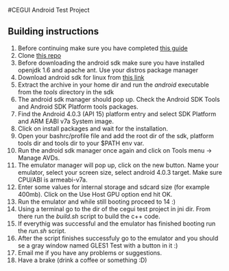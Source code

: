 #CEGUI Android Test Project
    
## Building instructions
1. Before continuing make sure you have completed [this guide](https://github.com/ironsteel/cegui/blob/android-port/README.md)
2. Clone [this repo](https://github.com/ironsteel/cegui-android-test)
3. Before downloading the android sdk make sure you have installed openjdk 1.6 and apache ant. Use your distros package manager
4. Download android sdk for linux from [this link](http://dl.google.com/android/android-sdk_r21.0.1-linux.tgz)
5. Extract the archive in your home dir and run the *android* executable from the *tools* directory in the sdk
6. The android sdk manager should pop up. Check the Android SDK Tools and Android SDK Platform tools packages.
7. Find the Android 4.0.3 (API 15) platform entry and select SDK Platform and ARM EABI v7a System image.
8. Click on install packages and wait for the installation.
9. Open your bashrc/profile file and add the root dir of the sdk, platform tools dir and tools dir to your $PATH env var.
10. Run the android sdk manager once again and click on Tools menu -> Manage AVDs.
11. The emulator manager will pop up, click on the new button. Name your emulator, select your screen size, select android 4.0.3 target.
    Make sure CPU/ABI is armeabi-v7a.
12. Enter some values for internal storage and sdcard size (for example 400mb). Click on the Use Host GPU option end hit OK.
13. Run the emulator and while still booting proceed to 14 :)
14. Using a terminal go to the dir of the cegui test project in  jni dir. From there run the *build.sh* script to build the c++ code.
15. If everythig was successful and the emulator has finished booting run the *run.sh* script.
16. After the script finishes successfuly go to the emulator and you should se a gray window named GLES1 Test with a button in it :)
17. Email me if you have any problems or suggestions.
18. Have a brake (drink a coffee or something :D) 
    
